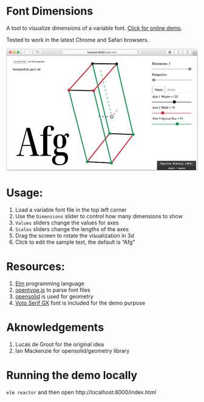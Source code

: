 # Font Dimensions

A tool to visualize dimensions of a variable font. [Click for online demo](http://fvar.unsoundscapes.com).

Tested to work in the latest Chrome and Safari browsers.

![Screenshot](screenshot.png)

# Usage:

1. Load a variable font file in the top left corner
2. Use the `Dimensions` slider to control how many dimensions to show
3. `Values` sliders change the values for axes
4. `Scales` sliders change the lengths of the axes
5. Drag the screen to rotate the visualization in 3d
6. Click to edit the sample text, the default is “Afg”

# Resources:

1. [Elm](http://elm-lang.org/) programming language
2. [opentype.js](https://opentype.js.org) to parse font files
3. [opensolid](https://github.com/opensolid) is used for geometry
4. [Voto Serif GX](https://github.com/twardoch/varfonts-ofl) font is included for the demo purpose

# Aknowledgements

1. Lucas de Groot for the original idea
2. Ian Mackenzie for opensolid/geometry library

# Running the demo locally

`elm reactor` and then open http://localhost:8000/index.html